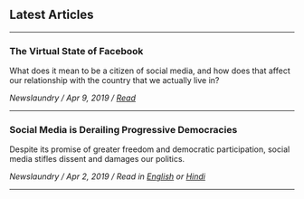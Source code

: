 ## Latest Articles
***

### The Virtual State of Facebook
What does it mean to be a citizen of social media, and how does that affect our relationship with the country that we actually live in?

_Newslaundry / Apr 9, 2019 / [Read](https://www.newslaundry.com/2019/04/09/the-virtual-state-of-facebook)_

***

### Social Media is Derailing Progressive Democracies
Despite its promise of greater freedom and democratic participation, social media stifles dissent and damages our politics. 

_Newslaundry / Apr 2, 2019 / Read in [English](https://www.newslaundry.com/2019/04/02/social-media-is-derailing-progressive-democracies) or [Hindi](https://www.newslaundry.com/2019/04/05/social-media-democracy-elections-trolls-bjp)_

***

